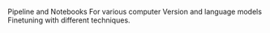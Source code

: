 Pipeline and Notebooks For various computer Version and language models Finetuning with different techniques.

